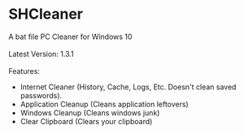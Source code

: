 # SHCleaner
A bat file PC Cleaner for Windows 10
<br><br>
Latest Version: 1.3.1
<br><br>
Features:
- Internet Cleaner (History, Cache, Logs, Etc. Doesn't clean saved passwords).
- Application Cleanup (Cleans application leftovers)
- Windows Cleanup (Cleans windows junk)
- Clear Clipboard (Clears your clipboard)